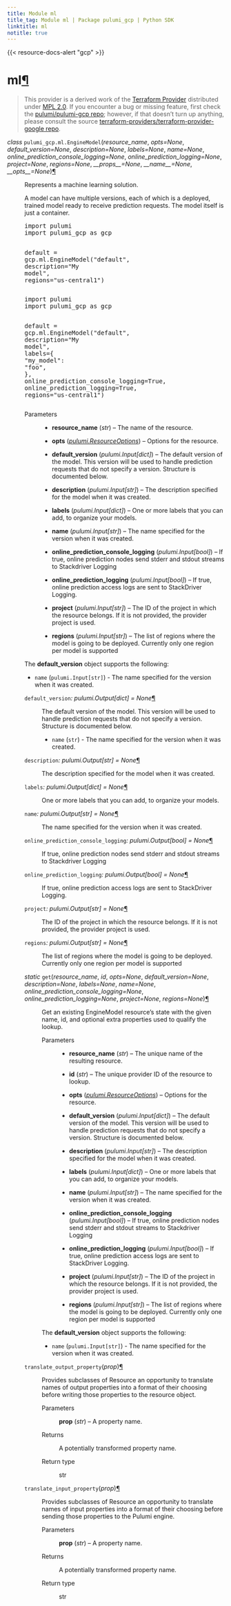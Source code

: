 ```yaml
---
title: Module ml
title_tag: Module ml | Package pulumi_gcp | Python SDK
linktitle: ml
notitle: true
---
```


{{< resource-docs-alert "gcp" >}}

<div class="section" id="ml">
<h1>ml<a class="headerlink" href="#ml" title="Permalink to this headline">¶</a></h1>
<blockquote>
<div><p>This provider is a derived work of the <a class="reference external" href="https://github.com/terraform-providers/terraform-provider-google">Terraform Provider</a> distributed under
<a class="reference external" href="https://www.mozilla.org/en-US/MPL/2.0/">MPL 2.0</a>. If you encounter a bug or missing feature, first check the
<a class="reference external" href="https://github.com/pulumi/pulumi-gcp/issues">pulumi/pulumi-gcp repo</a>; however, if that doesn’t turn up
anything, please consult the source <a class="reference external" href="https://github.com/terraform-providers/terraform-provider-google/issues">terraform-providers/terraform-provider-google repo</a>.</p>
</div></blockquote>
<span class="target" id="module-pulumi_gcp.ml"></span><dl class="py class">
<dt id="pulumi_gcp.ml.EngineModel">
<em class="property">class </em><code class="sig-prename descclassname">pulumi_gcp.ml.</code><code class="sig-name descname">EngineModel</code><span class="sig-paren">(</span><em class="sig-param"><span class="n">resource_name</span></em>, <em class="sig-param"><span class="n">opts</span><span class="o">=</span><span class="default_value">None</span></em>, <em class="sig-param"><span class="n">default_version</span><span class="o">=</span><span class="default_value">None</span></em>, <em class="sig-param"><span class="n">description</span><span class="o">=</span><span class="default_value">None</span></em>, <em class="sig-param"><span class="n">labels</span><span class="o">=</span><span class="default_value">None</span></em>, <em class="sig-param"><span class="n">name</span><span class="o">=</span><span class="default_value">None</span></em>, <em class="sig-param"><span class="n">online_prediction_console_logging</span><span class="o">=</span><span class="default_value">None</span></em>, <em class="sig-param"><span class="n">online_prediction_logging</span><span class="o">=</span><span class="default_value">None</span></em>, <em class="sig-param"><span class="n">project</span><span class="o">=</span><span class="default_value">None</span></em>, <em class="sig-param"><span class="n">regions</span><span class="o">=</span><span class="default_value">None</span></em>, <em class="sig-param"><span class="n">__props__</span><span class="o">=</span><span class="default_value">None</span></em>, <em class="sig-param"><span class="n">__name__</span><span class="o">=</span><span class="default_value">None</span></em>, <em class="sig-param"><span class="n">__opts__</span><span class="o">=</span><span class="default_value">None</span></em><span class="sig-paren">)</span><a class="headerlink" href="#pulumi_gcp.ml.EngineModel" title="Permalink to this definition">¶</a></dt>
<dd><p>Represents a machine learning solution.</p>
<p>A model can have multiple versions, each of which is a deployed, trained model
ready to receive prediction requests. The model itself is just a container.</p>
<div class="highlight-python notranslate"><div class="highlight"><pre><span></span><span class="kn">import</span> <span class="nn">pulumi</span>
<span class="kn">import</span> <span class="nn">pulumi_gcp</span> <span class="k">as</span> <span class="nn">gcp</span>

<span class="n">default</span> <span class="o">=</span> <span class="n">gcp</span><span class="o">.</span><span class="n">ml</span><span class="o">.</span><span class="n">EngineModel</span><span class="p">(</span><span class="s2">&quot;default&quot;</span><span class="p">,</span>
    <span class="n">description</span><span class="o">=</span><span class="s2">&quot;My model&quot;</span><span class="p">,</span>
    <span class="n">regions</span><span class="o">=</span><span class="s2">&quot;us-central1&quot;</span><span class="p">)</span>
</pre></div>
</div>
<div class="highlight-python notranslate"><div class="highlight"><pre><span></span><span class="kn">import</span> <span class="nn">pulumi</span>
<span class="kn">import</span> <span class="nn">pulumi_gcp</span> <span class="k">as</span> <span class="nn">gcp</span>

<span class="n">default</span> <span class="o">=</span> <span class="n">gcp</span><span class="o">.</span><span class="n">ml</span><span class="o">.</span><span class="n">EngineModel</span><span class="p">(</span><span class="s2">&quot;default&quot;</span><span class="p">,</span>
    <span class="n">description</span><span class="o">=</span><span class="s2">&quot;My model&quot;</span><span class="p">,</span>
    <span class="n">labels</span><span class="o">=</span><span class="p">{</span>
        <span class="s2">&quot;my_model&quot;</span><span class="p">:</span> <span class="s2">&quot;foo&quot;</span><span class="p">,</span>
    <span class="p">},</span>
    <span class="n">online_prediction_console_logging</span><span class="o">=</span><span class="kc">True</span><span class="p">,</span>
    <span class="n">online_prediction_logging</span><span class="o">=</span><span class="kc">True</span><span class="p">,</span>
    <span class="n">regions</span><span class="o">=</span><span class="s2">&quot;us-central1&quot;</span><span class="p">)</span>
</pre></div>
</div>
<dl class="field-list simple">
<dt class="field-odd">Parameters</dt>
<dd class="field-odd"><ul class="simple">
<li><p><strong>resource_name</strong> (<em>str</em>) – The name of the resource.</p></li>
<li><p><strong>opts</strong> (<a class="reference internal" href="../../pulumi/#pulumi.ResourceOptions" title="pulumi.ResourceOptions"><em>pulumi.ResourceOptions</em></a>) – Options for the resource.</p></li>
<li><p><strong>default_version</strong> (<em>pulumi.Input</em><em>[</em><em>dict</em><em>]</em>) – The default version of the model. This version will be used to handle
prediction requests that do not specify a version.  Structure is documented below.</p></li>
<li><p><strong>description</strong> (<em>pulumi.Input</em><em>[</em><em>str</em><em>]</em>) – The description specified for the model when it was created.</p></li>
<li><p><strong>labels</strong> (<em>pulumi.Input</em><em>[</em><em>dict</em><em>]</em>) – One or more labels that you can add, to organize your models.</p></li>
<li><p><strong>name</strong> (<em>pulumi.Input</em><em>[</em><em>str</em><em>]</em>) – The name specified for the version when it was created.</p></li>
<li><p><strong>online_prediction_console_logging</strong> (<em>pulumi.Input</em><em>[</em><em>bool</em><em>]</em>) – If true, online prediction nodes send stderr and stdout streams to Stackdriver Logging</p></li>
<li><p><strong>online_prediction_logging</strong> (<em>pulumi.Input</em><em>[</em><em>bool</em><em>]</em>) – If true, online prediction access logs are sent to StackDriver Logging.</p></li>
<li><p><strong>project</strong> (<em>pulumi.Input</em><em>[</em><em>str</em><em>]</em>) – The ID of the project in which the resource belongs.
If it is not provided, the provider project is used.</p></li>
<li><p><strong>regions</strong> (<em>pulumi.Input</em><em>[</em><em>str</em><em>]</em>) – The list of regions where the model is going to be deployed.
Currently only one region per model is supported</p></li>
</ul>
</dd>
</dl>
<p>The <strong>default_version</strong> object supports the following:</p>
<ul class="simple">
<li><p><code class="docutils literal notranslate"><span class="pre">name</span></code> (<code class="docutils literal notranslate"><span class="pre">pulumi.Input[str]</span></code>) - The name specified for the version when it was created.</p></li>
</ul>
<dl class="py attribute">
<dt id="pulumi_gcp.ml.EngineModel.default_version">
<code class="sig-name descname">default_version</code><em class="property">: pulumi.Output[dict]</em><em class="property"> = None</em><a class="headerlink" href="#pulumi_gcp.ml.EngineModel.default_version" title="Permalink to this definition">¶</a></dt>
<dd><p>The default version of the model. This version will be used to handle
prediction requests that do not specify a version.  Structure is documented below.</p>
<ul class="simple">
<li><p><code class="docutils literal notranslate"><span class="pre">name</span></code> (<code class="docutils literal notranslate"><span class="pre">str</span></code>) - The name specified for the version when it was created.</p></li>
</ul>
</dd></dl>

<dl class="py attribute">
<dt id="pulumi_gcp.ml.EngineModel.description">
<code class="sig-name descname">description</code><em class="property">: pulumi.Output[str]</em><em class="property"> = None</em><a class="headerlink" href="#pulumi_gcp.ml.EngineModel.description" title="Permalink to this definition">¶</a></dt>
<dd><p>The description specified for the model when it was created.</p>
</dd></dl>

<dl class="py attribute">
<dt id="pulumi_gcp.ml.EngineModel.labels">
<code class="sig-name descname">labels</code><em class="property">: pulumi.Output[dict]</em><em class="property"> = None</em><a class="headerlink" href="#pulumi_gcp.ml.EngineModel.labels" title="Permalink to this definition">¶</a></dt>
<dd><p>One or more labels that you can add, to organize your models.</p>
</dd></dl>

<dl class="py attribute">
<dt id="pulumi_gcp.ml.EngineModel.name">
<code class="sig-name descname">name</code><em class="property">: pulumi.Output[str]</em><em class="property"> = None</em><a class="headerlink" href="#pulumi_gcp.ml.EngineModel.name" title="Permalink to this definition">¶</a></dt>
<dd><p>The name specified for the version when it was created.</p>
</dd></dl>

<dl class="py attribute">
<dt id="pulumi_gcp.ml.EngineModel.online_prediction_console_logging">
<code class="sig-name descname">online_prediction_console_logging</code><em class="property">: pulumi.Output[bool]</em><em class="property"> = None</em><a class="headerlink" href="#pulumi_gcp.ml.EngineModel.online_prediction_console_logging" title="Permalink to this definition">¶</a></dt>
<dd><p>If true, online prediction nodes send stderr and stdout streams to Stackdriver Logging</p>
</dd></dl>

<dl class="py attribute">
<dt id="pulumi_gcp.ml.EngineModel.online_prediction_logging">
<code class="sig-name descname">online_prediction_logging</code><em class="property">: pulumi.Output[bool]</em><em class="property"> = None</em><a class="headerlink" href="#pulumi_gcp.ml.EngineModel.online_prediction_logging" title="Permalink to this definition">¶</a></dt>
<dd><p>If true, online prediction access logs are sent to StackDriver Logging.</p>
</dd></dl>

<dl class="py attribute">
<dt id="pulumi_gcp.ml.EngineModel.project">
<code class="sig-name descname">project</code><em class="property">: pulumi.Output[str]</em><em class="property"> = None</em><a class="headerlink" href="#pulumi_gcp.ml.EngineModel.project" title="Permalink to this definition">¶</a></dt>
<dd><p>The ID of the project in which the resource belongs.
If it is not provided, the provider project is used.</p>
</dd></dl>

<dl class="py attribute">
<dt id="pulumi_gcp.ml.EngineModel.regions">
<code class="sig-name descname">regions</code><em class="property">: pulumi.Output[str]</em><em class="property"> = None</em><a class="headerlink" href="#pulumi_gcp.ml.EngineModel.regions" title="Permalink to this definition">¶</a></dt>
<dd><p>The list of regions where the model is going to be deployed.
Currently only one region per model is supported</p>
</dd></dl>

<dl class="py method">
<dt id="pulumi_gcp.ml.EngineModel.get">
<em class="property">static </em><code class="sig-name descname">get</code><span class="sig-paren">(</span><em class="sig-param"><span class="n">resource_name</span></em>, <em class="sig-param"><span class="n">id</span></em>, <em class="sig-param"><span class="n">opts</span><span class="o">=</span><span class="default_value">None</span></em>, <em class="sig-param"><span class="n">default_version</span><span class="o">=</span><span class="default_value">None</span></em>, <em class="sig-param"><span class="n">description</span><span class="o">=</span><span class="default_value">None</span></em>, <em class="sig-param"><span class="n">labels</span><span class="o">=</span><span class="default_value">None</span></em>, <em class="sig-param"><span class="n">name</span><span class="o">=</span><span class="default_value">None</span></em>, <em class="sig-param"><span class="n">online_prediction_console_logging</span><span class="o">=</span><span class="default_value">None</span></em>, <em class="sig-param"><span class="n">online_prediction_logging</span><span class="o">=</span><span class="default_value">None</span></em>, <em class="sig-param"><span class="n">project</span><span class="o">=</span><span class="default_value">None</span></em>, <em class="sig-param"><span class="n">regions</span><span class="o">=</span><span class="default_value">None</span></em><span class="sig-paren">)</span><a class="headerlink" href="#pulumi_gcp.ml.EngineModel.get" title="Permalink to this definition">¶</a></dt>
<dd><p>Get an existing EngineModel resource’s state with the given name, id, and optional extra
properties used to qualify the lookup.</p>
<dl class="field-list simple">
<dt class="field-odd">Parameters</dt>
<dd class="field-odd"><ul class="simple">
<li><p><strong>resource_name</strong> (<em>str</em>) – The unique name of the resulting resource.</p></li>
<li><p><strong>id</strong> (<em>str</em>) – The unique provider ID of the resource to lookup.</p></li>
<li><p><strong>opts</strong> (<a class="reference internal" href="../../pulumi/#pulumi.ResourceOptions" title="pulumi.ResourceOptions"><em>pulumi.ResourceOptions</em></a>) – Options for the resource.</p></li>
<li><p><strong>default_version</strong> (<em>pulumi.Input</em><em>[</em><em>dict</em><em>]</em>) – The default version of the model. This version will be used to handle
prediction requests that do not specify a version.  Structure is documented below.</p></li>
<li><p><strong>description</strong> (<em>pulumi.Input</em><em>[</em><em>str</em><em>]</em>) – The description specified for the model when it was created.</p></li>
<li><p><strong>labels</strong> (<em>pulumi.Input</em><em>[</em><em>dict</em><em>]</em>) – One or more labels that you can add, to organize your models.</p></li>
<li><p><strong>name</strong> (<em>pulumi.Input</em><em>[</em><em>str</em><em>]</em>) – The name specified for the version when it was created.</p></li>
<li><p><strong>online_prediction_console_logging</strong> (<em>pulumi.Input</em><em>[</em><em>bool</em><em>]</em>) – If true, online prediction nodes send stderr and stdout streams to Stackdriver Logging</p></li>
<li><p><strong>online_prediction_logging</strong> (<em>pulumi.Input</em><em>[</em><em>bool</em><em>]</em>) – If true, online prediction access logs are sent to StackDriver Logging.</p></li>
<li><p><strong>project</strong> (<em>pulumi.Input</em><em>[</em><em>str</em><em>]</em>) – The ID of the project in which the resource belongs.
If it is not provided, the provider project is used.</p></li>
<li><p><strong>regions</strong> (<em>pulumi.Input</em><em>[</em><em>str</em><em>]</em>) – The list of regions where the model is going to be deployed.
Currently only one region per model is supported</p></li>
</ul>
</dd>
</dl>
<p>The <strong>default_version</strong> object supports the following:</p>
<ul class="simple">
<li><p><code class="docutils literal notranslate"><span class="pre">name</span></code> (<code class="docutils literal notranslate"><span class="pre">pulumi.Input[str]</span></code>) - The name specified for the version when it was created.</p></li>
</ul>
</dd></dl>

<dl class="py method">
<dt id="pulumi_gcp.ml.EngineModel.translate_output_property">
<code class="sig-name descname">translate_output_property</code><span class="sig-paren">(</span><em class="sig-param"><span class="n">prop</span></em><span class="sig-paren">)</span><a class="headerlink" href="#pulumi_gcp.ml.EngineModel.translate_output_property" title="Permalink to this definition">¶</a></dt>
<dd><p>Provides subclasses of Resource an opportunity to translate names of output properties
into a format of their choosing before writing those properties to the resource object.</p>
<dl class="field-list simple">
<dt class="field-odd">Parameters</dt>
<dd class="field-odd"><p><strong>prop</strong> (<em>str</em>) – A property name.</p>
</dd>
<dt class="field-even">Returns</dt>
<dd class="field-even"><p>A potentially transformed property name.</p>
</dd>
<dt class="field-odd">Return type</dt>
<dd class="field-odd"><p>str</p>
</dd>
</dl>
</dd></dl>

<dl class="py method">
<dt id="pulumi_gcp.ml.EngineModel.translate_input_property">
<code class="sig-name descname">translate_input_property</code><span class="sig-paren">(</span><em class="sig-param"><span class="n">prop</span></em><span class="sig-paren">)</span><a class="headerlink" href="#pulumi_gcp.ml.EngineModel.translate_input_property" title="Permalink to this definition">¶</a></dt>
<dd><p>Provides subclasses of Resource an opportunity to translate names of input properties into
a format of their choosing before sending those properties to the Pulumi engine.</p>
<dl class="field-list simple">
<dt class="field-odd">Parameters</dt>
<dd class="field-odd"><p><strong>prop</strong> (<em>str</em>) – A property name.</p>
</dd>
<dt class="field-even">Returns</dt>
<dd class="field-even"><p>A potentially transformed property name.</p>
</dd>
<dt class="field-odd">Return type</dt>
<dd class="field-odd"><p>str</p>
</dd>
</dl>
</dd></dl>

</dd></dl>

</div>
